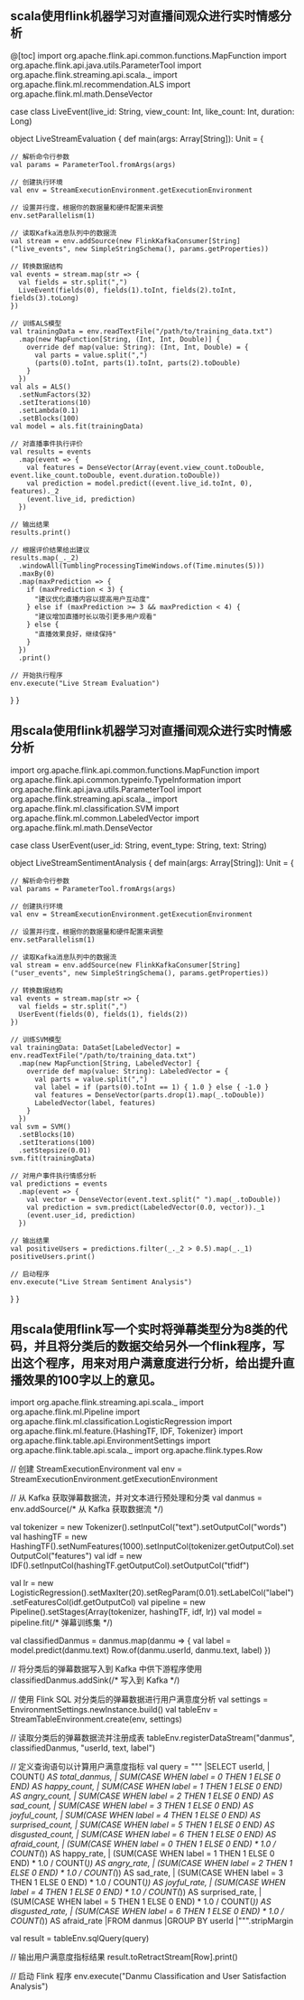 ## scala使用flink机器学习对直播间观众进行实时情感分析
@[toc]
import org.apache.flink.api.common.functions.MapFunction
import org.apache.flink.api.java.utils.ParameterTool
import org.apache.flink.streaming.api.scala._
import org.apache.flink.ml.recommendation.ALS
import org.apache.flink.ml.math.DenseVector

case class LiveEvent(live_id: String, view_count: Int, like_count: Int, duration: Long)

object LiveStreamEvaluation {
  def main(args: Array[String]): Unit = {

    // 解析命令行参数
    val params = ParameterTool.fromArgs(args)
    
    // 创建执行环境
    val env = StreamExecutionEnvironment.getExecutionEnvironment
    
    // 设置并行度，根据你的数据量和硬件配置来调整
    env.setParallelism(1)
    
    // 读取Kafka消息队列中的数据流
    val stream = env.addSource(new FlinkKafkaConsumer[String]("live_events", new SimpleStringSchema(), params.getProperties))
    
    // 转换数据结构
    val events = stream.map(str => {
      val fields = str.split(",")
      LiveEvent(fields(0), fields(1).toInt, fields(2).toInt, fields(3).toLong)
    })
    
    // 训练ALS模型
    val trainingData = env.readTextFile("/path/to/training_data.txt")
      .map(new MapFunction[String, (Int, Int, Double)] {
        override def map(value: String): (Int, Int, Double) = {
          val parts = value.split(",")
          (parts(0).toInt, parts(1).toInt, parts(2).toDouble)
        }
      })
    val als = ALS()
      .setNumFactors(32)
      .setIterations(10)
      .setLambda(0.1)
      .setBlocks(100)
    val model = als.fit(trainingData)
    
    // 对直播事件执行评价
    val results = events
      .map(event => {
        val features = DenseVector(Array(event.view_count.toDouble, event.like_count.toDouble, event.duration.toDouble))
        val prediction = model.predict((event.live_id.toInt, 0), features)._2
        (event.live_id, prediction)
      })
    
    // 输出结果
    results.print()
    
    // 根据评价结果给出建议
    results.map(_._2)
      .windowAll(TumblingProcessingTimeWindows.of(Time.minutes(5)))
      .maxBy(0)
      .map(maxPrediction => {
        if (maxPrediction < 3) {
          "建议优化直播内容以提高用户互动度"
        } else if (maxPrediction >= 3 && maxPrediction < 4) {
          "建议增加直播时长以吸引更多用户观看"
        } else {
          "直播效果良好，继续保持"
        }
      })
      .print()
    
    // 开始执行程序
    env.execute("Live Stream Evaluation")

  }
}

## 用scala使用flink机器学习对直播间观众进行实时情感分析

import org.apache.flink.api.common.functions.MapFunction
import org.apache.flink.api.common.typeinfo.TypeInformation
import org.apache.flink.api.java.utils.ParameterTool
import org.apache.flink.streaming.api.scala._
import org.apache.flink.ml.classification.SVM
import org.apache.flink.ml.common.LabeledVector
import org.apache.flink.ml.math.DenseVector

case class UserEvent(user_id: String, event_type: String, text: String)

object LiveStreamSentimentAnalysis {
  def main(args: Array[String]): Unit = {

    // 解析命令行参数
    val params = ParameterTool.fromArgs(args)
    
    // 创建执行环境
    val env = StreamExecutionEnvironment.getExecutionEnvironment
    
    // 设置并行度，根据你的数据量和硬件配置来调整
    env.setParallelism(1)
    
    // 读取Kafka消息队列中的数据流
    val stream = env.addSource(new FlinkKafkaConsumer[String]("user_events", new SimpleStringSchema(), params.getProperties))
    
    // 转换数据结构
    val events = stream.map(str => {
      val fields = str.split(",")
      UserEvent(fields(0), fields(1), fields(2))
    })
    
    // 训练SVM模型
    val trainingData: DataSet[LabeledVector] = env.readTextFile("/path/to/training_data.txt")
      .map(new MapFunction[String, LabeledVector] {
        override def map(value: String): LabeledVector = {
          val parts = value.split(",")
          val label = if (parts(0).toInt == 1) { 1.0 } else { -1.0 }
          val features = DenseVector(parts.drop(1).map(_.toDouble))
          LabeledVector(label, features)
        }
      })
    val svm = SVM()
      .setBlocks(10)
      .setIterations(100)
      .setStepsize(0.01)
    svm.fit(trainingData)
    
    // 对用户事件执行情感分析
    val predictions = events
      .map(event => {
        val vector = DenseVector(event.text.split(" ").map(_.toDouble))
        val prediction = svm.predict(LabeledVector(0.0, vector))._1
        (event.user_id, prediction)
      })
    
    // 输出结果
    val positiveUsers = predictions.filter(_._2 > 0.5).map(_._1)
    positiveUsers.print()
    
    // 启动程序
    env.execute("Live Stream Sentiment Analysis")

  }
}





## 用scala使用flink写一个实时将弹幕类型分为8类的代码，并且将分类后的数据交给另外一个flink程序，写出这个程序，用来对用户满意度进行分析，给出提升直播效果的100字以上的意见。



import org.apache.flink.streaming.api.scala._
import org.apache.flink.ml.Pipeline
import org.apache.flink.ml.classification.LogisticRegression
import org.apache.flink.ml.feature.{HashingTF, IDF, Tokenizer}
import org.apache.flink.table.api.EnvironmentSettings
import org.apache.flink.table.api.scala._
import org.apache.flink.types.Row

// 创建 StreamExecutionEnvironment
val env = StreamExecutionEnvironment.getExecutionEnvironment

// 从 Kafka 获取弹幕数据流，并对文本进行预处理和分类
val danmus = env.addSource(/* 从 Kafka 获取数据流 */)

val tokenizer = new Tokenizer().setInputCol("text").setOutputCol("words")
val hashingTF = new HashingTF().setNumFeatures(1000).setInputCol(tokenizer.getOutputCol).setOutputCol("features")
val idf = new IDF().setInputCol(hashingTF.getOutputCol).setOutputCol("tfidf")

val lr = new LogisticRegression().setMaxIter(20).setRegParam(0.01).setLabelCol("label").setFeaturesCol(idf.getOutputCol)
val pipeline = new Pipeline().setStages(Array(tokenizer, hashingTF, idf, lr))
val model = pipeline.fit(/* 弹幕训练集 */)

val classifiedDanmus = danmus.map(danmu => {
  val label = model.predict(danmu.text)
  Row.of(danmu.userId, danmu.text, label)
})

// 将分类后的弹幕数据写入到 Kafka 中供下游程序使用
classifiedDanmus.addSink(/* 写入到 Kafka */)

// 使用 Flink SQL 对分类后的弹幕数据进行用户满意度分析
val settings = EnvironmentSettings.newInstance.build()
val tableEnv = StreamTableEnvironment.create(env, settings)

// 读取分类后的弹幕数据流并注册成表
tableEnv.registerDataStream("danmus", classifiedDanmus, "userId, text, label")

// 定义查询语句以计算用户满意度指标
val query =
  """
    |SELECT userId,
    |   COUNT(*) AS total_danmus,
    |   SUM(CASE WHEN label = 0 THEN 1 ELSE 0 END) AS happy_count,
    |   SUM(CASE WHEN label = 1 THEN 1 ELSE 0 END) AS angry_count,
    |   SUM(CASE WHEN label = 2 THEN 1 ELSE 0 END) AS sad_count,
    |   SUM(CASE WHEN label = 3 THEN 1 ELSE 0 END) AS joyful_count,
    |   SUM(CASE WHEN label = 4 THEN 1 ELSE 0 END) AS surprised_count,
    |   SUM(CASE WHEN label = 5 THEN 1 ELSE 0 END) AS disgusted_count,
    |   SUM(CASE WHEN label = 6 THEN 1 ELSE 0 END) AS afraid_count,
    |   (SUM(CASE WHEN label = 0 THEN 1 ELSE 0 END) * 1.0 / COUNT(*)) AS happy_rate,
    |   (SUM(CASE WHEN label = 1 THEN 1 ELSE 0 END) * 1.0 / COUNT(*)) AS angry_rate,
    |   (SUM(CASE WHEN label = 2 THEN 1 ELSE 0 END) * 1.0 / COUNT(*)) AS sad_rate,
    |   (SUM(CASE WHEN label = 3 THEN 1 ELSE 0 END) * 1.0 / COUNT(*)) AS joyful_rate,
    |   (SUM(CASE WHEN label = 4 THEN 1 ELSE 0 END) * 1.0 / COUNT(*)) AS surprised_rate,
    |   (SUM(CASE WHEN label = 5 THEN 1 ELSE 0 END) * 1.0 / COUNT(*)) AS disgusted_rate,
    |   (SUM(CASE WHEN label = 6 THEN 1 ELSE 0 END) * 1.0 / COUNT(*)) AS afraid_rate
    |FROM danmus
    |GROUP BY userId
    |""".stripMargin

val result = tableEnv.sqlQuery(query)

// 输出用户满意度指标结果
result.toRetractStream[Row].print()

// 启动 Flink 程序
env.execute("Danmu Classification and User Satisfaction Analysis")
